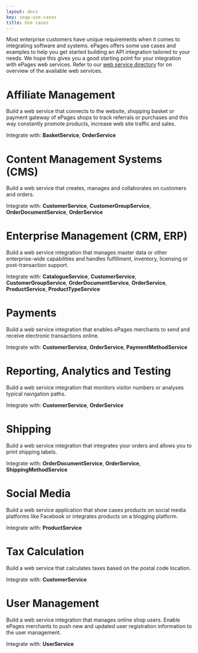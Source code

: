 ```yaml
---
layout: docs
key: soap-use-cases
title: Use cases
---
```


Most enterprise customers have unique requirements when it comes to integrating software and systems.
ePages offers some use cases and examples to help you get started building an API integration tailored to your needs.
We hope this gives you a good starting point for your integration with ePages web services.
Refer to our [web service directory](page:soap-directory) for on overview of the available web services.

# Affiliate Management

Build a web service that connects to the website, shopping basket or payment gateway of ePages shops to track referrals or purchases and this way constantly promote products, increase web site traffic and sales.

Integrate with: **BasketService**, **OrderService**

# Content Management Systems (CMS)

Build a web service that creates, manages and collaborates on customers and orders.

Integrate with: **CustomerService**, **CustomerGroupService**, **OrderDocumentService**, **OrderService**

# Enterprise Management (CRM, ERP)

Build a web service integration that manages master data or other enterprise-wide capabilities and handles fulfillment, inventory, licensing or post-transaction support.

Integrate with: **CatalogueService**, **CustomerService**, **CustomerGroupService**, **OrderDocumentService**, **OrderService**, **ProductService**, **ProductTypeService**

# Payments

Build a web service integration that enables ePages merchants to send and receive electronic transactions online.

Integrate with: **CustomerService**, **OrderService**, **PaymentMethodService**

# Reporting, Analytics and Testing

Build a web service integration that monitors visitor numbers or analyses typical navigation paths.

Integrate with: **CustomerService**, **OrderService**

# Shipping

Build a web service integration that integrates your orders and allows you to print shipping labels.

Integrate with: **OrderDocumentService**, **OrderService**, **ShippingMethodService**

# Social Media

Build a web service application that show cases products on social media platforms like Facebook or integrates products on a blogging platform.

Integrate with: **ProductService**

# Tax Calculation

Build a web service that calculates taxes based on the postal code location.

Integrate with: **CustomerService**

# User Management

Build a web service integration that manages online shop users.
Enable ePages merchants to push new and updated user registration information to the user management.

Integrate with: **UserService**
